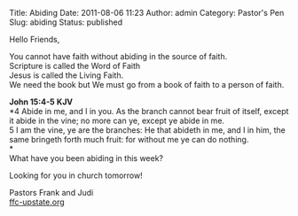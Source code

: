 Title: Abiding
Date: 2011-08-06 11:23
Author: admin
Category: Pastor's Pen
Slug: abiding
Status: published

<span>Hello Friends,

You cannot have faith without abiding in the source of faith.  
Scripture is called the Word of Faith  
Jesus is called the Living Faith.  
We need the book but </span><span>We must go from a book of faith to a
person of faith.

**John 15:4-5** </span>**<span>KJV</span>**  
<span><span> *4 Abide in me, and I in you. As the branch cannot bear
fruit of itself, except it abide in the vine; no more can ye, except ye
abide in me.  
5 I am the vine, ye are the branches: He that abideth in me, and I in
him, the same bringeth forth much fruit: for without me ye can do
nothing.  
*</span>  
What have you been abiding in this week?

Looking for you in church tomorrow!

Pastors Frank and Judi  
[ffc-upstate.org](http://www.blogger.com/ffc-upstate.org)  
</span>
